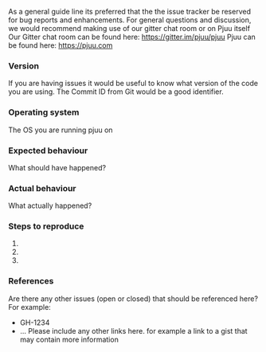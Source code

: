 As a general guide line its preferred that the the issue tracker be reserved for bug reports and enhancements.
 For general questions and discussion, we would recommend making use of our gitter chat room or on Pjuu itself
Our Gitter chat room can be found here: https://gitter.im/pjuu/pjuu
Pjuu can be found here: https://pjuu.com

### Version
If you are having issues it would be useful to know what version of the code you are using.
The Commit ID from Git would be a good identifier.

### Operating system
The OS you are running pjuu on

### Expected behaviour
What should have happened?

### Actual behaviour
What actually happened?

### Steps to reproduce
1.

2.

3.


### References
Are there any other issues (open or closed) that should be referenced here?
For example:
- GH-1234
- ...
Please include any other links here. for example a link to a gist that may contain more information

